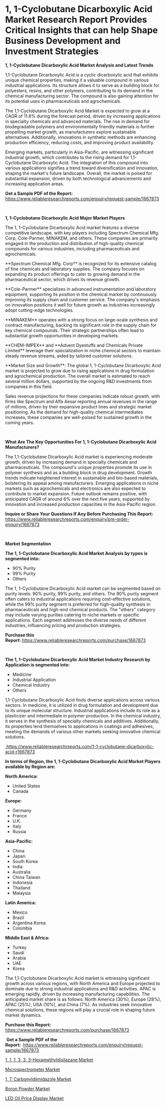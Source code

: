 <p><h1>1, 1-Cyclobutane Dicarboxylic Acid Market Research Report Provides Critical Insights that can help Shape Business Development and Investment Strategies</h1></p><p><strong>1, 1-Cyclobutane Dicarboxylic Acid Market Analysis and Latest Trends</strong></p>
<p><p>1,1-Cyclobutane Dicarboxylic Acid is a cyclic dicarboxylic acid that exhibits unique chemical properties, making it a valuable compound in various industrial applications. Its structure allows it to serve as a building block for polyesters, resins, and other polymers, contributing to its demand in the chemical manufacturing sector. The compound is also gaining attention for its potential uses in pharmaceuticals and agrochemicals.</p><p>The 1,1-Cyclobutane Dicarboxylic Acid Market is expected to grow at a CAGR of 11.8% during the forecast period, driven by increasing applications in specialty chemicals and advanced materials. The rise in demand for biodegradable polymers and environmentally friendly materials is further propelling market growth, as manufacturers explore sustainable alternatives. Additionally, innovations in synthetic methods are enhancing production efficiency, reducing costs, and improving product availability.</p><p>Emerging markets, particularly in Asia-Pacific, are witnessing significant industrial growth, which contributes to the rising demand for 1,1-Cyclobutane Dicarboxylic Acid. The integration of this compound into various applications signifies a trend toward diversification and innovation, shaping the market's future landscape. Overall, the market is poised for substantial expansion, driven by both technological advancements and increasing application areas.</p></p>
<p><strong>Get a Sample PDF of the Report:&nbsp;</strong> <a href="https://www.reliableresearchreports.com/enquiry/request-sample/1667873?utm_campaign=3&utm_medium=2&utm_source=Github&utm_content=ia&utm_term=29092024&utm_id=1-1-cyclobutane-dicarboxylic-acid">https://www.reliableresearchreports.com/enquiry/request-sample/1667873</a></p>
<p>&nbsp;</p>
<p><strong>1, 1-Cyclobutane Dicarboxylic Acid Major Market Players</strong></p>
<p><p>The 1, 1-Cyclobutane Dicarboxylic Acid market features a diverse competitive landscape, with key players including Spectrum Chemical Mfg. Corp, Cole-Parmer, MINAKEM, and others. These companies are primarily engaged in the production and distribution of high-quality chemical compounds for various industries, including pharmaceuticals and agrochemicals.</p><p>**Spectrum Chemical Mfg. Corp** is recognized for its extensive catalog of fine chemicals and laboratory supplies. The company focuses on expanding its product offerings to cater to growing demand in the pharmaceutical sector, which drives its revenue growth. </p><p>**Cole-Parmer** specializes in advanced instrumentation and laboratory equipment, supporting its position in the chemical market by continuously improving its supply chain and customer service. The company's emphasis on innovation positions it well for future growth as industries increasingly adopt cutting-edge technologies.</p><p>**MINAKEM** operates with a strong focus on large-scale synthesis and contract manufacturing, backing its significant role in the supply chain for key chemical compounds. Their strategic partnerships often lead to substantial growth opportunities in developing markets.</p><p>**CHEM-IMPEX** and **Advent Dyestuffs and Chemicals Private Limited** leverage their specialization in niche chemical sectors to maintain steady revenue streams, aided by tailored customer solutions.</p><p>**Market Size and Growth**: The global 1, 1-Cyclobutane Dicarboxylic Acid market is projected to grow due to rising applications in drug formulation and agrochemical production. The overall market is estimated to reach several million dollars, supported by the ongoing R&D investments from companies in this field.</p><p>Sales revenue projections for these companies indicate robust growth, with firms like Spectrum and Alfa Aesar reporting annual revenues in the range of millions, driven by their expansive product lines and strategic market positioning. As the demand for high-quality chemical intermediates increases, these companies are well-poised for sustained growth in the coming years.</p></p>
<p>&nbsp;</p>
<p><strong>What Are The Key Opportunities For 1, 1-Cyclobutane Dicarboxylic Acid Manufacturers?</strong></p>
<p><p>The 1,1-Cyclobutane Dicarboxylic Acid market is experiencing moderate growth, driven by increasing demand in specialty chemicals and pharmaceuticals. The compound's unique properties promote its use in polymer synthesis and as a building block in drug development. Growth trends indicate heightened interest in sustainable and bio-based materials, bolstering its appeal among manufacturers. Emerging applications in niche markets such as agrochemicals and electronics are also expected to contribute to market expansion. Future outlook remains positive, with anticipated CAGR of around 6% over the next five years, supported by innovation and increased production capacities in the Asia-Pacific region.</p></p>
<p><strong>Inquire or Share Your Questions If Any Before Purchasing This Report:</strong> <a href="https://www.reliableresearchreports.com/enquiry/pre-order-enquiry/1667873?utm_campaign=3&utm_medium=2&utm_source=Github&utm_content=ia&utm_term=29092024&utm_id=1-1-cyclobutane-dicarboxylic-acid">https://www.reliableresearchreports.com/enquiry/pre-order-enquiry/1667873</a></p>
<p>&nbsp;</p>
<p><strong>Market Segmentation</strong></p>
<p><strong>The 1, 1-Cyclobutane Dicarboxylic Acid Market Analysis by types is segmented into:</strong></p>
<p><ul><li>90% Purity</li><li>99% Purity</li><li>Others</li></ul></p>
<p><p>The 1, 1-Cyclobutane Dicarboxylic Acid market can be segmented based on purity levels: 90% purity, 99% purity, and others. The 90% purity segment often caters to industrial applications requiring cost-effective solutions, while the 99% purity segment is preferred for high-quality synthesis in pharmaceuticals and high-end chemical products. The "others" category may include varying purities catering to niche markets or specific applications. Each segment addresses the diverse needs of different industries, influencing pricing and production strategies.</p></p>
<p><strong>Purchase this Report:&nbsp;</strong><a href="https://www.reliableresearchreports.com/purchase/1667873?utm_campaign=3&utm_medium=2&utm_source=Github&utm_content=ia&utm_term=29092024&utm_id=1-1-cyclobutane-dicarboxylic-acid">https://www.reliableresearchreports.com/purchase/1667873</a></p>
<p>&nbsp;</p>
<p><strong>The 1, 1-Cyclobutane Dicarboxylic Acid Market Industry Research by Application is segmented into:</strong></p>
<p><ul><li>Medicine</li><li>Industrial Application</li><li>Chemical Industry</li><li>Others</li></ul></p>
<p><p>1,1-Cyclobutane Dicarboxylic Acid finds diverse applications across various sectors. In medicine, it is utilized in drug formulation and development due to its unique molecular structure. Industrial applications include its role as a plasticizer and intermediate in polymer production. In the chemical industry, it serves in the synthesis of specialty chemicals and additives. Additionally, its properties lend themselves to applications in coatings and adhesives, meeting the demands of various other markets seeking innovative chemical solutions.</p></p>
<p><a href="https://www.reliableresearchreports.com/1-1-cyclobutane-dicarboxylic-acid-r1667873?utm_campaign=3&utm_medium=2&utm_source=Github&utm_content=ia&utm_term=29092024&utm_id=1-1-cyclobutane-dicarboxylic-acid">&nbsp;https://www.reliableresearchreports.com/1-1-cyclobutane-dicarboxylic-acid-r1667873</a></p>
<p><strong>In terms of Region, the 1, 1-Cyclobutane Dicarboxylic Acid Market Players available by Region are:</strong></p>
<p>
    <p> <strong> North America: </strong>
        <ul>
            <li>United States</li>
            <li>Canada</li>
        </ul>
        </p> 
    <p> <strong> Europe: </strong>
        <ul>
            <li>Germany</li>
            <li>France</li>
            <li>U.K.</li>
            <li>Italy</li>
            <li>Russia</li>
        </ul>
        </p> 
    <p> <strong> Asia-Pacific: </strong>
        <ul>
            <li>China</li>
            <li>Japan</li>
            <li>South Korea</li>
            <li>India</li>
            <li>Australia</li>
            <li>China Taiwan</li>
            <li>Indonesia</li>
            <li>Thailand</li>
            <li>Malaysia</li>
        </ul>
        </p> 
    <p> <strong> Latin America: </strong>
        <ul>
            <li>Mexico</li>
            <li>Brazil</li>
            <li>Argentina Korea</li>
            <li>Colombia</li>
        </ul>
        </p> 
    <p> <strong> Middle East & Africa: </strong>
        <ul>
            <li>Turkey</li>
            <li>Saudi</li>
            <li>Arabia</li>
            <li>UAE</li>
            <li>Korea</li>
        </ul>
    </p>
    </p>
<p><p>The 1,1-Cyclobutane Dicarboxylic Acid market is witnessing significant growth across various regions, with North America and Europe projected to dominate due to strong industrial applications and R&D activities. APAC is emerging rapidly, driven by increasing manufacturing capabilities. The anticipated market share is as follows: North America (30%), Europe (28%), APAC (25%), USA (10%), and China (7%). As industries seek innovative chemical solutions, these regions will play a crucial role in shaping future market dynamics.</p></p>
<p><strong>Purchase this Report: </strong><a href="https://www.reliableresearchreports.com/purchase/1667873?utm_campaign=3&utm_medium=2&utm_source=Github&utm_content=ia&utm_term=29092024&utm_id=1-1-cyclobutane-dicarboxylic-acid">https://www.reliableresearchreports.com/purchase/1667873</a></p>
<p>&nbsp;<strong>Get a Sample PDF of the Report:&nbsp;&nbsp;</strong><a href="https://www.reliableresearchreports.com/enquiry/request-sample/1667873?utm_campaign=3&utm_medium=2&utm_source=Github&utm_content=ia&utm_term=29092024&utm_id=1-1-cyclobutane-dicarboxylic-acid">https://www.reliableresearchreports.com/enquiry/request-sample/1667873</a></p>
<p><strong></strong></p>
<p><p><a href="https://github.com/CarolynWatkins697/Market-Research-Report-List-1/blob/main/1-1-1-3-3-3-hexamethyldisilazane-market.md?utm_campaign=3&utm_medium=2&utm_source=Github&utm_content=ia&utm_term=29092024&utm_id=1-1-cyclobutane-dicarboxylic-acid">1, 1, 1, 3, 3, 3-Hexamethyldisilazane Market</a></p><p><a href="https://www.linkedin.com/pulse/microspectrometer-market-research-report-forecast-growth-prospects-q7qqf?utm_campaign=3&utm_medium=2&utm_source=Github&utm_content=ia&utm_term=29092024&utm_id=1-1-cyclobutane-dicarboxylic-acid">Microspectrometer Market</a></p><p><a href="https://github.com/RunaHaque64/Market-Research-Report-List-1/blob/main/1-1-carbonyldiimidazole-market.md?utm_campaign=3&utm_medium=2&utm_source=Github&utm_content=ia&utm_term=29092024&utm_id=1-1-cyclobutane-dicarboxylic-acid">1, 1' Carbonyldiimidazole Market</a></p><p><a href="https://www.linkedin.com/pulse/comprehensive-analysis-global-boron-powder-market-growth-trends-sulgc?utm_campaign=3&utm_medium=2&utm_source=Github&utm_content=ia&utm_term=29092024&utm_id=1-1-cyclobutane-dicarboxylic-acid">Boron Powder Market</a></p><p><a href="https://issuu.com/reportprime-2/docs/led-oil-price-display-market-size-2_ec01f436db91ce?utm_campaign=3&utm_medium=2&utm_source=Github&utm_content=ia&utm_term=29092024&utm_id=1-1-cyclobutane-dicarboxylic-acid">LED Oil Price Display Market</a></p></p>